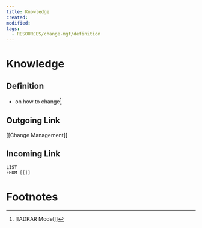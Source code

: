 ```yaml
---
title: Knowledge
created: 
modified: 
tags:
  - RESOURCES/change-mgt/definition
---
```

# Knowledge
## Definition
- on how to change[^1]

## Outgoing Link
[[Change Management]]
## Incoming Link
```dataview
LIST
FROM [[]]
```
# Footnotes

[^1]: [[ADKAR Model]]